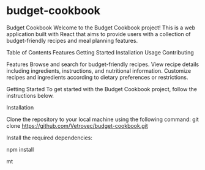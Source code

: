 # budget-cookbook

Budget Cookbook
Welcome to the Budget Cookbook project! This is a web application built with React that aims to provide users with a collection of budget-friendly recipes and meal planning features.

Table of Contents
Features
Getting Started
Installation
Usage
Contributing

Features
Browse and search for budget-friendly recipes.
View recipe details including ingredients, instructions, and nutritional information.
Customize recipes and ingredients according to dietary preferences or restrictions.

Getting Started
To get started with the Budget Cookbook project, follow the instructions below.

Installation

Clone the repository to your local machine using the following command:
git clone https://github.com/Vetrovec/budget-cookbook.git

Install the required dependencies:

npm install

mt
